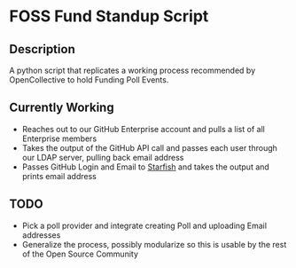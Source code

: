 # FOSS Fund Standup Script

## Description
A python script that replicates a working process recommended by OpenCollective to hold Funding Poll Events.

## Currently Working
- Reaches out to our GitHub Enterprise account and pulls a list of all Enterprise members
- Takes the output of the GitHub API call and passes each user through our LDAP server, pulling back email address
- Passes GitHub Login and Email to [Starfish](https://github.com/indeedeng/starfish) and takes the output and prints email address

## TODO
- Pick a poll provider and integrate creating Poll and uploading Email addresses
- Generalize the process, possibly modularize so this is usable by the rest of the Open Source Community